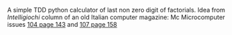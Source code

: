 A simple TDD python calculator of last non zero digit of factorials.
Idea from _Intelligiochi_ column of an old Italian computer magazine: Mc Microcomputer issues [104 page 143](https://issuu.com/adpware/docs/mc104/143) and [107 page 158](http://www.digitanto.it/mc-online/PHP/MCnum.php?mc=mc107&ric=107%20-%20MAGGIO%201991)
